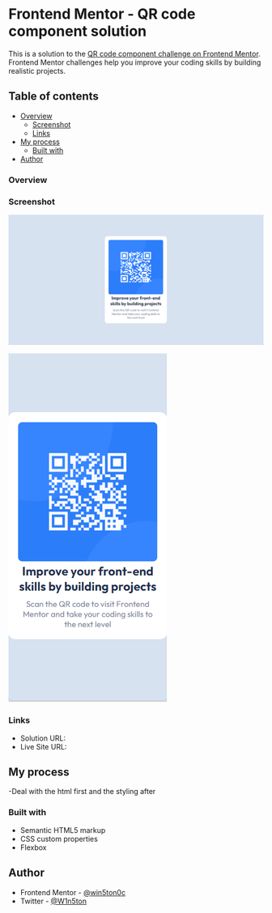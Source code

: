# Frontend Mentor - QR code component solution

This is a solution to the [QR code component challenge on Frontend Mentor](https://www.frontendmentor.io/challenges/qr-code-component-iux_sIO_H). Frontend Mentor challenges help you improve your coding skills by building realistic projects. 

## Table of contents

- [Overview](#overview)
  - [Screenshot](#screenshot)
  - [Links](#links)
- [My process](#my-process)
  - [Built with](#built-with)
- [Author](#author)


### Overview

### Screenshot

![Desktop view](./screenshot.png)

![mobile view](image.png)

### Links

- Solution URL: [](https://github.com/win5ton0c/frontendmentor/tree/main/Frontend/qr-code-challenge)
- Live Site URL: [](https://your-live-site-url.com)

## My process

-Deal with the html first and the styling after

### Built with

- Semantic HTML5 markup
- CSS custom properties
- Flexbox



## Author

- Frontend Mentor - [@win5ton0c](https://www.frontendmentor.io/profile/win5ton0c)
- Twitter - [@W1n5ton](https://www.twitter.com/@W1n5ton)



